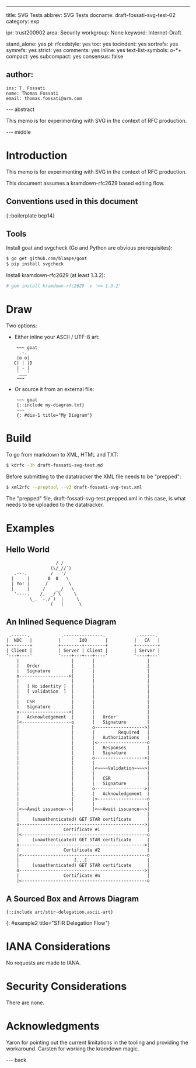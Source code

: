 ---
title: SVG Tests
abbrev: SVG Tests
docname: draft-fossati-svg-test-02
category: exp

ipr: trust200902
area: Security
workgroup: None
keyword: Internet-Draft

stand_alone: yes
pi:
  rfcedstyle: yes
  toc: yes
  tocindent: yes
  sortrefs: yes
  symrefs: yes
  strict: yes
  comments: yes
  inline: yes
  text-list-symbols: o-*+
  compact: yes
  subcompact: yes
  consensus: false

author:
 -
    ins: T. Fossati
    name: Thomas Fossati
    email: thomas.fossati@arm.com


--- abstract

This memo is for experimenting with SVG in the context of RFC production.

--- middle

# Introduction

This memo is for experimenting with SVG in the context of RFC production.

This document assumes a kramdown-rfc2629 based editing flow.

## Conventions used in this document

{::boilerplate bcp14}

## Tools

Install goat and svgcheck (Go and Python are obvious prerequisites):

~~~ bash
$ go get github.com/blampe/goat
$ pip install svgcheck
~~~

Install kramdown-rfc2629 (at least 1.3.2):

~~~ bash
# gem install kramdown-rfc2629 -v '>= 1.3.2'
~~~

# Draw

Two options:

* Either inline your ASCII / UTF-8 art:

~~~
    ~~~ goat
     .-.
    |o o|
   C| | |D
    | - |
    '___'
    ~~~
~~~

* Or source it from an external file:

~~~
    ~~~ goat
    {::include my-diagram.txt}
    ~~~
    {: #dia-1 title="My Diagram"}
~~~

# Build

To go from markdown to XML, HTML and TXT:

~~~ bash
$ kdrfc -3h draft-fossati-svg-test.md
~~~

Before submitting to the datatracker the XML file needs to be "prepped":

~~~ bash
$ xml2rfc --preptool --v3 draft-fossati-svg-test.xml
~~~

The "prepped" file, draft-fossati-svg-test.prepped.xml in this case, is what
needs to be uploaded to the datatracker.

# Examples

## Hello World

~~~ goat
                   / /
                 (\/_//`)
   .---.         /   '/
  |     |       0  0   \
  | Yo! |      /        \
  |     |     /    __/   \
   '----.    /,  _/ \     \
         \_. `-./ )  |     \
                 (   |      \
~~~

## An Inlined Sequence Diagram



~~~ goat
 .------.            .---------------.            .------.
|  NDC   |          |       IdO       |          |   CA   |
+--------+          +--------+--------+          +--------+
| Client |          | Server | Client |          | Server |
'---+----'          '----+---+---+----'          '----+---'
    |                    |       |                    |
    |   Order            |       |                    |
    |   Signature        |       |                    |
    o------------------->|       |                    |
    |                    |       |                    |
    |   [ No identity ]  |       |                    |
    |   [ validation  ]  |       |                    |
    |                    |       |                    |
    |   CSR              |       |                    |
    |   Signature        |       |                    |
    o------------------->|       |                    |
    |   Acknowledgement  |       |   Order'           |
    |<-------------------o       |   Signature        |
    |                    |       o------------------->|
    |                    |       |         Required   |
    |                    |       |   Authorizations   |
    |                    |       |<-------------------o
    |                    |       |   Responses        |
    |                    |       |   Signature        |
    |                    |       o------------------->|
    |                    |       |                    |
    |                    |       |<~~~~Validation~~~~>|
    |                    |       |                    |
    |                    |       |   CSR              |
    |                    |       |   Signature        |
    |                    |       o------------------->|
    |                    |       |   Acknowledgement  |
    |                    |       |<-------------------o
    |                    |       |                    |
    |<~~Await issuance~->|       |<~~Await issuance~~>|
    |                                                 |
    |     (unauthenticated) GET STAR certificate      |
    o------------------------------------------------>|
    |                 Certificate #1                  |
    |<------------------------------------------------o
    |     (unauthenticated) GET STAR certificate      |
    o------------------------------------------------>|
    |                 Certificate #2                  |
    |<------------------------------------------------o
    |                     [...]                       |
    |     (unauthenticated) GET STAR certificate      |
    o------------------------------------------------>|
    |                 Certificate #n                  |
    |<------------------------------------------------o
~~~

## A Sourced Box and Arrows Diagram

~~~ goat
{::include art/stir-delegation.ascii-art}
~~~
{: #example2 title="STIR Delegation Flow"}

# IANA Considerations

No requests are made to IANA.

# Security Considerations

There are none.

# Acknowledgments

Yaron for pointing out the current limitations in the tooling and providing the
workaround.  Carsten for working the kramdown magic.

--- back
